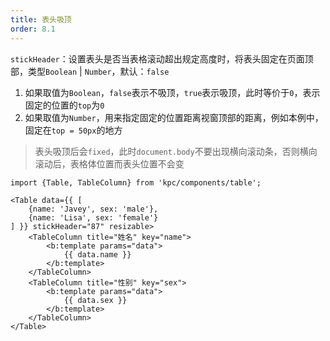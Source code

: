 ```yaml
---
title: 表头吸顶
order: 8.1
---
```


`stickHeader`：设置表头是否当表格滚动超出规定高度时，将表头固定在页面顶部，类型`Boolean` | `Number`，默认：`false`

1. 如果取值为`Boolean`，`false`表示不吸顶，`true`表示吸顶，此时等价于`0`，表示固定的位置的`top`为`0`
2. 如果取值为`Number`，用来指定固定的位置距离视窗顶部的距离，例如本例中，固定在`top = 50px`的地方

> 表头吸顶后会`fixed`，此时`document.body`不要出现横向滚动条，否则横向滚动后，表格体位置而表头位置不会变

```vdt
import {Table, TableColumn} from 'kpc/components/table';

<Table data={{ [
    {name: 'Javey', sex: 'male'},
    {name: 'Lisa', sex: 'female'}
] }} stickHeader="87" resizable>
    <TableColumn title="姓名" key="name">
        <b:template params="data">
            {{ data.name }}
        </b:template>
    </TableColumn>
    <TableColumn title="性别" key="sex">
        <b:template params="data">
            {{ data.sex }}
        </b:template>
    </TableColumn>
</Table>
```
